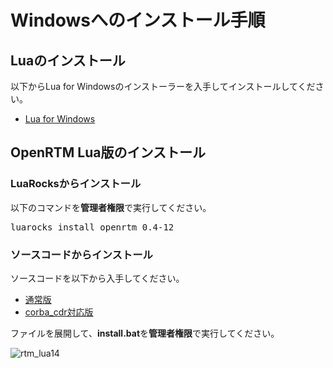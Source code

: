 # Windowsへのインストール手順
## Luaのインストール
以下からLua for Windowsのインストーラーを入手してインストールしてください。

* [Lua for Windows](https://github.com/rjpcomputing/luaforwindows/releases)


## OpenRTM Lua版のインストール

### LuaRocksからインストール

以下のコマンドを**管理者権限**で実行してください。

<pre>
luarocks install openrtm 0.4-12
</pre>


### ソースコードからインストール

ソースコードを以下から入手してください。

* [通常版](https://github.com/Nobu19800/RTM-Lua/archive/master.zip)
* [corba_cdr対応版](https://github.com/Nobu19800/RTM-Lua/archive/corba_cdr_support.zip)

ファイルを展開して、**install.bat**を**管理者権限**で実行してください。

![rtm_lua14](https://user-images.githubusercontent.com/6216077/37755636-a47fe37e-2de9-11e8-8bb4-51ab5dcde1bc.png)


